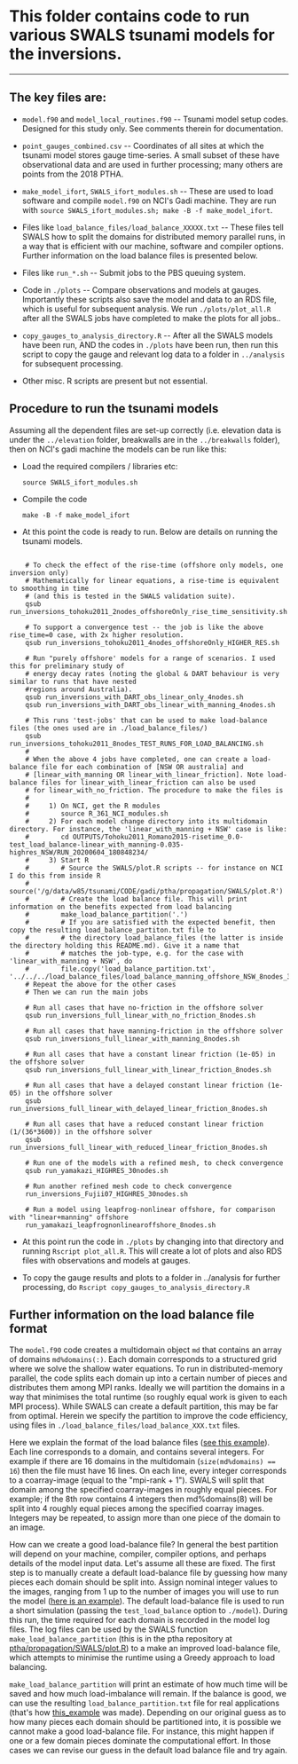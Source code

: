 # This folder contains code to run various SWALS tsunami models for the inversions. 
---------------------------------------------------------------------------------

## The key files are:

* `model.f90` and `model_local_routines.f90`  -- Tsunami model setup codes. Designed for this study only. See comments therein for documentation.

* `point_gauges_combined.csv` -- Coordinates of all sites at which the tsunami model stores gauge time-series. A small subset of these have observational data and are used in further processing; many others are points from the 2018 PTHA.

* `make_model_ifort`, `SWALS_ifort_modules.sh` -- These are used to load software and compile `model.f90` on NCI's Gadi machine. They are run with `source SWALS_ifort_modules.sh; make -B -f make_model_ifort`.

* Files like `load_balance_files/load_balance_XXXXX.txt` -- These files tell SWALS how to split the domains for distributed memory parallel runs, in a way that is efficient with our machine, software and compiler options. Further information on the load balance files is presented below.

* Files like `run_*.sh` -- Submit jobs to the PBS queuing system. 

* Code in `./plots` -- Compare observations and models at gauges. Importantly these scripts also save the model and data to an RDS file, which is useful for subsequent analysis. We run `./plots/plot_all.R` after all the SWALS jobs have completed to make the plots for all jobs..

* `copy_gauges_to_analysis_directory.R` -- After all the SWALS models have been run, AND the codes in `./plots` have been run, then run this script to copy the gauge and relevant log data to a folder in `../analysis` for subsequent processing.

* Other misc. R scripts are present but not essential.

## Procedure to run the tsunami models

Assuming all the dependent files are set-up correctly (i.e. elevation data is under the `../elevation` folder, breakwalls are in the `../breakwalls` folder), then on NCI's gadi machine the models can be run like this:

* Load the required compilers / libraries etc:

  `source SWALS_ifort_modules.sh`

* Compile the code

    `make -B -f make_model_ifort`

* At this point the code is ready to run. Below are details on running the tsunami models.

```

    # To check the effect of the rise-time (offshore only models, one inversion only)
    # Mathematically for linear equations, a rise-time is equivalent to smoothing in time 
    # (and this is tested in the SWALS validation suite).
    qsub run_inversions_tohoku2011_2nodes_offshoreOnly_rise_time_sensitivity.sh

    # To support a convergence test -- the job is like the above rise_time=0 case, with 2x higher resolution.
    qsub run_inversions_tohoku2011_4nodes_offshoreOnly_HIGHER_RES.sh

    # Run "purely offshore' models for a range of scenarios. I used this for preliminary study of 
    # energy decay rates (noting the global & DART behaviour is very similar to runs that have nested 
    #regions around Australia).
    qsub run_inversions_with_DART_obs_linear_only_4nodes.sh
    qsub run_inversions_with_DART_obs_linear_with_manning_4nodes.sh

    # This runs 'test-jobs' that can be used to make load-balance files (the ones used are in ./load_balance_files/)
    qsub run_inversions_tohoku2011_8nodes_TEST_RUNS_FOR_LOAD_BALANCING.sh
    #
    # When the above 4 jobs have completed, one can create a load-balance file for each combination of [NSW OR australia] and
    # [linear_with_manning OR linear_with_linear_friction]. Note load-balance files for linear_with_linear_friction can also be used
    # for linear_with_no_friction. The procedure to make the files is
    #    
    #     1) On NCI, get the R modules
    #        source R_361_NCI_modules.sh 
    #     2) For each model change directory into its multidomain directory. For instance, the 'linear_with_manning + NSW' case is like:
    #        cd OUTPUTS/Tohoku2011_Romano2015-risetime_0.0-test_load_balance-linear_with_manning-0.035-highres_NSW/RUN_20200604_180848234/
    #     3) Start R
    #        # Source the SWALS/plot.R scripts -- for instance on NCI I do this from inside R
    #        source('/g/data/w85/tsunami/CODE/gadi/ptha/propagation/SWALS/plot.R')
    #        # Create the load balance file. This will print information on the benefits expected from load balancing
    #        make_load_balance_partition('.')
    #        # If you are satisfied with the expected benefit, then copy the resulting load_balance_partiton.txt file to
    #        # the directory load_balance_files (the latter is inside the directory holding this README.md). Give it a name that
    #        # matches the job-type, e.g. for the case with 'linear_with_manning + NSW', do
    #        file.copy('load_balance_partition.txt', '../../../load_balance_files/load_balance_manning_offshore_NSW_8nodes_32ranks.txt')
    # Repeat the above for the other cases
    # Then we can run the main jobs
   
    # Run all cases that have no-friction in the offshore solver
    qsub run_inversions_full_linear_with_no_friction_8nodes.sh

    # Run all cases that have manning-friction in the offshore solver
    qsub run_inversions_full_linear_with_manning_8nodes.sh

    # Run all cases that have a constant linear friction (1e-05) in the offshore solver
    qsub run_inversions_full_linear_with_linear_friction_8nodes.sh
    
    # Run all cases that have a delayed constant linear friction (1e-05) in the offshore solver
    qsub run_inversions_full_linear_with_delayed_linear_friction_8nodes.sh

    # Run all cases that have a reduced constant linear friction (1/(36*3600)) in the offshore solver
    qsub run_inversions_full_linear_with_reduced_linear_friction_8nodes.sh

    # Run one of the models with a refined mesh, to check convergence
    qsub run_yamakazi_HIGHRES_30nodes.sh

    # Run another refined mesh code to check convergence
    run_inversions_Fujii07_HIGHRES_30nodes.sh

    # Run a model using leapfrog-nonlinear offshore, for comparison with "linear+manning" offshore
    run_yamakazi_leapfrognonlinearoffshore_8nodes.sh
```

* At this point run the code in `./plots` by changing into that directory and running `Rscript plot_all.R`. This will create a lot of plots and also RDS files with observations and models at gauges.

* To copy the gauge results and plots to a folder in ../analysis for further processing, do `Rscript copy_gauges_to_analysis_directory.R`

## Further information on the load balance file format

The `model.f90` code creates a multidomain object `md` that contains an array of domains `md%domains(:)`. Each domain corresponds to a structured grid where we solve the shallow water equations. To run in distributed-memory parallel, the code splits each domain up into a certain number of pieces and distributes them among MPI ranks. Ideally we will partition the domains in a way that minimises the total runtime (so roughly equal work is given to each MPI process). While SWALS can create a default partition, this may be far from optimal. Herein we specify the partition to improve the code efficiency, using files in `./load_balance_files/load_balance_XXX.txt` files. 

Here we explain the format of the load balance files ([see this example](./load_balance_files/load_balance_linear_offshore_NSW_8nodes_32ranks.txt)). Each line corresponds to a domain, and contains several integers. For example if there are 16 domains in the multidomain (`size(md%domains) == 16`) then the file must have 16 lines. On each line, every integer corresponds to a coarray-image (equal to the "mpi-rank + 1"). SWALS will split that domain among the specified coarray-images in roughly equal pieces. For example; if the 8th row contains 4 integers then md%domains(8) will be split into 4 roughly equal pieces among the specified coarray images. Integers may be repeated, to assign more than one piece of the domain to an image.

How can we create a good load-balance file? In general the best partition will depend on your machine, compiler, compiler options, and perhaps details of the model input data. Let's assume all these are fixed. The first step is to manually create a default load-balance file by guessing how many pieces each domain should be split into. Assign nominal integer values to the images, ranging from 1 up to the number of images you will use to run the model ([here is an example](./load_balance_files/load_balance_default_NSW_8nodes_32mpi.txt)). The default load-balance file is used to run a short simulation (passing the `test_load_balance` option to `./model`). During this run, the time required for each domain is recorded in the model log files. The log files can be used by the SWALS function `make_load_balance_partition` (this is in the ptha repository at [ptha/propagation/SWALS/plot.R](https://github.com/GeoscienceAustralia/ptha/blob/master/propagation/SWALS/plot.R)) to a make an improved load-balance file, which attempts to minimise the runtime using a Greedy approach to load balancing. 

`make_load_balance_partition` will print an estimate of how much time will be saved and how much load-imbalance will remain. If the balance is good, we can use the resulting `load_balance_partition.txt` file for real applications (that's how [this_example](./load_balance_files/load_balance_linear_offshore_NSW_8nodes_32ranks.txt) was made). Depending on our original guess as to how many pieces each domain should be partitioned into, it is possible we cannot make a good load-balance file. For instance, this might happen if one or a few domain pieces dominate the computational effort. In those cases we can revise our guess in the default load balance file and try again.
